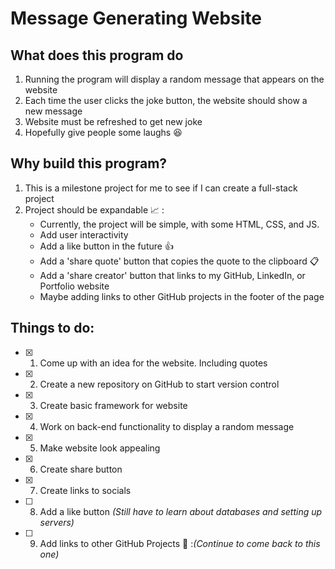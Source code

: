 # Message Generating Website

## What does this program do

1. Running the program will display a random message that appears on the website
2. Each time the user clicks the joke button, the website should show a new message
3. Website must be refreshed to get new joke
4. Hopefully give people some laughs :laughing:

## Why build this program?

1. This is a milestone project for me to see if I can create a full-stack project
2. Project should be expandable :chart_with_upwards_trend: :
   - Currently, the project will be simple, with some HTML, CSS, and JS.
   - Add user interactivity
   - Add a like button in the future :thumbsup:
   - Add a 'share quote' button that copies the quote to the clipboard :clipboard:
   - Add a 'share creator' button that links to my GitHub, LinkedIn, or Portfolio website
   - Maybe adding links to other GitHub projects in the footer of the page

## Things to do:

- [x] 1. Come up with an idea for the website. Including quotes
- [x] 2. Create a new repository on GitHub to start version control
- [x] 3. Create basic framework for website
- [x] 4. Work on back-end functionality to display a random message
- [x] 5. Make website look appealing
- [x] 6. Create share button
- [x] 7. Create links to socials
- [ ] 8. Add a like button _(Still have to learn about databases and setting up servers)_
- [ ] 9. Add links to other GitHub Projects :repeat: :_(Continue to come back to this one)_
